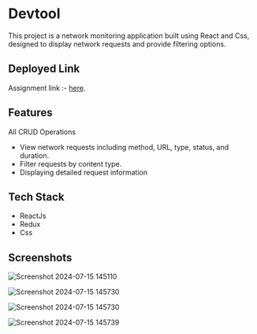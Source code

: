 # Devtool 

This project is a network monitoring application built using React and Css, designed to display network requests and provide filtering options.


## Deployed Link

Assignment link :- [here](https://tesy-teal.vercel.app/).


## Features
All CRUD Operations
- View network requests including method, URL, type, status, and duration.
- Filter requests by  content type.
- Displaying detailed request information

## Tech Stack
- ReactJs
- Redux
- Css

## Screenshots
![Screenshot 2024-07-15 145110](https://github.com/user-attachments/assets/c49f5279-027e-4451-be51-5e9587db530c)

![Screenshot 2024-07-15 145730](https://github.com/user-attachments/assets/62fffe5f-27f9-40b4-8422-8f97ae511505)

![Screenshot 2024-07-15 145730](https://github.com/user-attachments/assets/1fa0c990-8c83-4d5b-be16-9bdb5b8fa26b)

![Screenshot 2024-07-15 145739](https://github.com/user-attachments/assets/f3de8c72-d010-4aaf-997a-689f15e69954)








